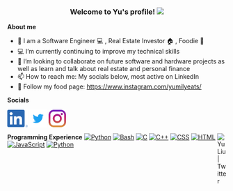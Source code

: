 <h3 align="center">
  Welcome to Yu's profile!
  <img src="https://media.giphy.com/media/hvRJCLFzcasrR4ia7z/giphy.gif" width="28">
</h3>

**About me**
- 👀 I am a Software Engineer 💻 , Real Estate Investor 🏠 , Foodie 🍱 
- 💻  I’m currently continuing to improve my technical skills 
- 💞️ I’m looking to collaborate on future software and hardware projects as well as learn and talk about real estate and personal finance
- 📫 How to reach me: My socials below, most active on LinkedIn
- 🥘 Follow my food page: https://www.instagram.com/yumilyeats/

**Socials**

[<img src="https://github.com/yufliu/yufliu/blob/main/master/socials/linkedin.png" height="40em" align="center" alt="Follow Raymo111 on LinkedIn" title="Follow Yu on LinkedIn"/>](https://linkedin.com/in/yufliu)
[<img src="https://github.com/yufliu/yufliu/blob/main/master/socials/twitter.svg" height="40em" align="center" alt="Follow Raym0111 on Twitter" title="Follow Yu on Twitter"/>](https://twitter.com/yufliu)
[<img src="https://github.com/yufliu/yufliu/blob/main/master/socials/instagram.svg" height="40em" align="center" alt="Follow Raymo111 on Instagram" title="Follow Yu on Instagram"/>](https://instagram.com/yu_creates)

<a href="https://twitter.com/yufliu">
  <img align="right" alt="Yu Liu | Twitter" width="21px" src="https://raw.githubusercontent.com/anuraghazra/anuraghazra/master/assets/twitter.svg" />
</a>


**Programming Experience**
    <a href="https://github.com/search?q=user%3ADenverCoder1+language%3Apython"><img alt="Python" src="https://img.shields.io/badge/Python-14354C.svg?logo=python&logoColor=white"></a>
    <a href="https://github.com/search?q=user%3ADenverCoder1+language%3Abash"><img alt="Bash" src="https://img.shields.io/badge/Bash-121011.svg?logo=gnu-bash&logoColor=white"></a>
        <a href="https://github.com/search?q=user%3ADenverCoder1+language%3Ac"><img alt="C" src="https://custom-icon-badges.herokuapp.com/badge/C-03599C.svg?logo=c-in-hexagon&logoColor=white"></a>
    <a href="https://github.com/search?q=user%3ADenverCoder1+language%3Acpp"><img alt="C++" src="https://custom-icon-badges.herokuapp.com/badge/C++-9C033A.svg?logo=cpp2&logoColor=white"></a>
    <a href="https://github.com/search?q=user%3ADenverCoder1+language%3Acss"><img alt="CSS" src="https://img.shields.io/badge/CSS-1572B6.svg?logo=css3&logoColor=white"></a>
    <a href="https://github.com/search?q=user%3ADenverCoder1+language%3Ahtml"><img alt="HTML" src="https://img.shields.io/badge/HTML-E34F26.svg?logo=html5&logoColor=white"></a>
        <a href="https://github.com/search?q=user%3ADenverCoder1+language%3Ajavascript"><img alt="JavaScript" src="https://img.shields.io/badge/JavaScript-F7DF1E.svg?logo=javascript&logoColor=black"></a>
    <a href="https://github.com/search?q=user%3ADenverCoder1+language%3Apython"><img alt="Python" src="https://img.shields.io/badge/Python-14354C.svg?logo=python&logoColor=white"></a>


    
<!-- <code><img height="20" alt="javascript" src="https://raw.githubusercontent.com/github/explore/80688e429a7d4ef2fca1e82350fe8e3517d3494d/topics/javascript/javascript.png"></code>
<code><img height="20" alt="react" src="https://raw.githubusercontent.com/github/explore/80688e429a7d4ef2fca1e82350fe8e3517d3494d/topics/react/react.png"></code>
<code><img height="20" alt="python" src="https://raw.githubusercontent.com/github/explore/5c058a388828bb5fde0bcafd4bc867b5bb3f26f3/topics/python/python.png"></code> -->


<!---
yufliu/yufliu is a ✨ special ✨ repository because its `README.md` (this file) appears on your GitHub profile.
You can click the Preview link to take a look at your changes.
--->
